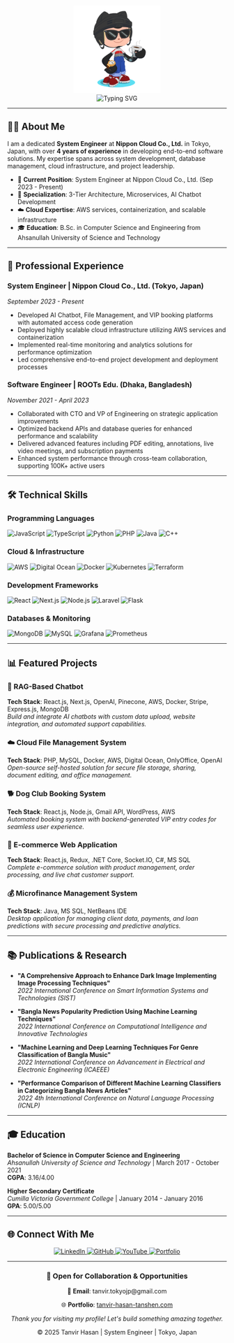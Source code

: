 <div align="center">
    <img src="https://raw.githubusercontent.com/AhmedFathyDev/AhmedFathyDev/main/GitHub.png" alt="GitHub Octocat Drinking a Cup of Coffee" height="200">
</div>

<div align="center">
    <img src="https://readme-typing-svg.herokuapp.com?color=%236FDA44&size=32&center=true&vCenter=true&width=900&height=50&lines=System+Engineer+%7C+Full+Stack+Developer;Based+in+Tokyo%2C+Japan;4%2B+Years+in+Software+Development;Cloud+%26+Microservices+Architecture;AI+Chatbot+%26+Scalable+Solutions" alt="Typing SVG" />
</div>

---

## 👨‍💻 About Me

I am a dedicated **System Engineer** at **Nippon Cloud Co., Ltd.** in Tokyo, Japan, with over **4 years of experience** in developing end-to-end software solutions. My expertise spans across system development, database management, cloud infrastructure, and project leadership.

- 🔭 **Current Position**: System Engineer at Nippon Cloud Co., Ltd. (Sep 2023 - Present)
- 🎯 **Specialization**: 3-Tier Architecture, Microservices, AI Chatbot Development
- ☁️ **Cloud Expertise**: AWS services, containerization, and scalable infrastructure
- 🎓 **Education**: B.Sc. in Computer Science and Engineering from Ahsanullah University of Science and Technology

---

## 🚀 Professional Experience

### System Engineer | Nippon Cloud Co., Ltd. (Tokyo, Japan)
*September 2023 - Present*
- Developed AI Chatbot, File Management, and VIP booking platforms with automated access code generation
- Deployed highly scalable cloud infrastructure utilizing AWS services and containerization
- Implemented real-time monitoring and analytics solutions for performance optimization
- Led comprehensive end-to-end project development and deployment processes

### Software Engineer | ROOTs Edu. (Dhaka, Bangladesh)  
*November 2021 - April 2023*
- Collaborated with CTO and VP of Engineering on strategic application improvements
- Optimized backend APIs and database queries for enhanced performance and scalability
- Delivered advanced features including PDF editing, annotations, live video meetings, and subscription payments
- Enhanced system performance through cross-team collaboration, supporting 100K+ active users

---

## 🛠️ Technical Skills

### Programming Languages
![JavaScript](https://img.shields.io/badge/-JavaScript-F7DF1E?style=flat-square&logo=javascript&logoColor=black)
![TypeScript](https://img.shields.io/badge/-TypeScript-3178C6?style=flat-square&logo=typescript&logoColor=white)
![Python](https://img.shields.io/badge/-Python-3776AB?style=flat-square&logo=python&logoColor=white)
![PHP](https://img.shields.io/badge/-PHP-777BB4?style=flat-square&logo=php&logoColor=white)
![Java](https://img.shields.io/badge/-Java-007396?style=flat-square&logo=java&logoColor=white)
![C++](https://img.shields.io/badge/-C++-00599C?style=flat-square&logo=cplusplus&logoColor=white)

### Cloud & Infrastructure
![AWS](https://img.shields.io/badge/-AWS-232F3E?style=flat-square&logo=amazon-aws&logoColor=white)
![Digital Ocean](https://img.shields.io/badge/-Digital%20Ocean-0080FF?style=flat-square&logo=digitalocean&logoColor=white)
![Docker](https://img.shields.io/badge/-Docker-2496ED?style=flat-square&logo=docker&logoColor=white)
![Kubernetes](https://img.shields.io/badge/-Kubernetes-326CE5?style=flat-square&logo=kubernetes&logoColor=white)
![Terraform](https://img.shields.io/badge/-Terraform-623CE4?style=flat-square&logo=terraform&logoColor=white)

### Development Frameworks
![React](https://img.shields.io/badge/-React-61DAFB?style=flat-square&logo=react&logoColor=black)
![Next.js](https://img.shields.io/badge/-Next.js-000000?style=flat-square&logo=nextdotjs&logoColor=white)
![Node.js](https://img.shields.io/badge/-Node.js-339933?style=flat-square&logo=nodedotjs&logoColor=white)
![Laravel](https://img.shields.io/badge/-Laravel-FF2D20?style=flat-square&logo=laravel&logoColor=white)
![Flask](https://img.shields.io/badge/-Flask-000000?style=flat-square&logo=flask&logoColor=white)

### Databases & Monitoring
![MongoDB](https://img.shields.io/badge/-MongoDB-47A248?style=flat-square&logo=mongodb&logoColor=white)
![MySQL](https://img.shields.io/badge/-MySQL-4479A1?style=flat-square&logo=mysql&logoColor=white)
![Grafana](https://img.shields.io/badge/-Grafana-F46800?style=flat-square&logo=grafana&logoColor=white)
![Prometheus](https://img.shields.io/badge/-Prometheus-E6522C?style=flat-square&logo=prometheus&logoColor=white)

---

## 📊 Featured Projects

### 🤖 RAG-Based Chatbot
**Tech Stack**: React.js, Next.js, OpenAI, Pinecone, AWS, Docker, Stripe, Express.js, MongoDB  
*Build and integrate AI chatbots with custom data upload, website integration, and automated support capabilities.*

### ☁️ Cloud File Management System
**Tech Stack**: PHP, MySQL, Docker, AWS, Digital Ocean, OnlyOffice, OpenAI  
*Open-source self-hosted solution for secure file storage, sharing, document editing, and office management.*

### 🐕 Dog Club Booking System
**Tech Stack**: React.js, Node.js, Gmail API, WordPress, AWS  
*Automated booking system with backend-generated VIP entry codes for seamless user experience.*

### 🛒 E-commerce Web Application
**Tech Stack**: React.js, Redux, .NET Core, Socket.IO, C#, MS SQL  
*Complete e-commerce solution with product management, order processing, and live chat customer support.*

### 💰 Microfinance Management System
**Tech Stack**: Java, MS SQL, NetBeans IDE  
*Desktop application for managing client data, payments, and loan predictions with secure processing and predictive analytics.*

---

## 📚 Publications & Research

- **"A Comprehensive Approach to Enhance Dark Image Implementing Image Processing Techniques"**  
  *2022 International Conference on Smart Information Systems and Technologies (SIST)*

- **"Bangla News Popularity Prediction Using Machine Learning Techniques"**  
  *2022 International Conference on Computational Intelligence and Innovative Technologies*

- **"Machine Learning and Deep Learning Techniques For Genre Classification of Bangla Music"**  
  *2022 International Conference on Advancement in Electrical and Electronic Engineering (ICAEEE)*

- **"Performance Comparison of Different Machine Learning Classifiers in Categorizing Bangla News Articles"**  
  *2022 4th International Conference on Natural Language Processing (ICNLP)*

---

## 🎓 Education

**Bachelor of Science in Computer Science and Engineering**  
*Ahsanullah University of Science and Technology* | March 2017 - October 2021  
**CGPA**: 3.16/4.00

**Higher Secondary Certificate**  
*Cumilla Victoria Government College* | January 2014 - January 2016  
**GPA**: 5.00/5.00

---

## 🌐 Connect With Me

<div align="center">
    <a href="https://www.linkedin.com/in/tanvirhasantanshen/" target="_blank">
        <img src="https://img.shields.io/badge/-LinkedIn-0A66C2?style=for-the-badge&logo=linkedin&logoColor=white" alt="LinkedIn">
    </a>
    <a href="https://github.com/tanvirhasan2019" target="_blank">
        <img src="https://img.shields.io/badge/-GitHub-181717?style=for-the-badge&logo=github&logoColor=white" alt="GitHub">
    </a>
    <a href="https://www.youtube.com/@project-show-404" target="_blank">
        <img src="https://img.shields.io/badge/-YouTube-FF0000?style=for-the-badge&logo=youtube&logoColor=white" alt="YouTube">
    </a>
    <a href="https://tanvir-hasan-tanshen.com" target="_blank">
        <img src="https://img.shields.io/badge/-Portfolio-FF6B6B?style=for-the-badge&logo=firefox&logoColor=white" alt="Portfolio">
    </a>
</div>


---

<div align="center">
    <h3>💼 Open for Collaboration & Opportunities</h3>
    <p>📧 <strong>Email</strong>: tanvir.tokyojp@gmail.com</p>
    <p>🌐 <strong>Portfolio</strong>: <a href="https://tanvir-hasan-tanshen.com/">tanvir-hasan-tanshen.com</a></p>
    <p><em>Thank you for visiting my profile! Let's build something amazing together.</em></p>
    <p>&copy; 2025 Tanvir Hasan | System Engineer | Tokyo, Japan</p>
</div>
